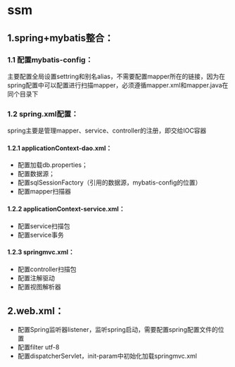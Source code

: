 # ssm
## 1.spring+mybatis整合：
### 1.1 配置mybatis-config：
主要配置全局设置settring和别名alias，不需要配置mapper所在的链接，因为在spring配置中可以配置进行扫描mapper，必须遵循mapper.xml和mapper.java在同个目录下
### 1.2 spring.xml配置：
spring主要是管理mapper、service、controller的注册，即交给IOC容器
#### 1.2.1 applicationContext-dao.xml：
* 配置加载db.properties；
* 配置数据源；
* 配置sqlSessionFactory（引用的数据源，mybatis-config的位置）
* 配置mapper扫描器
#### 1.2.2 applicationContext-service.xml：
* 配置service扫描包
* 配置service事务
#### 1.2.3 springmvc.xml：
* 配置controller扫描包
* 配置注解驱动
* 配置视图解析器
## 2.web.xml：
* 配置Spring监听器listener，监听spring启动，需要配置spring配置文件的位置
* 配置filter utf-8
* 配置dispatcherServlet，init-param中初始化加载springmvc.xml
